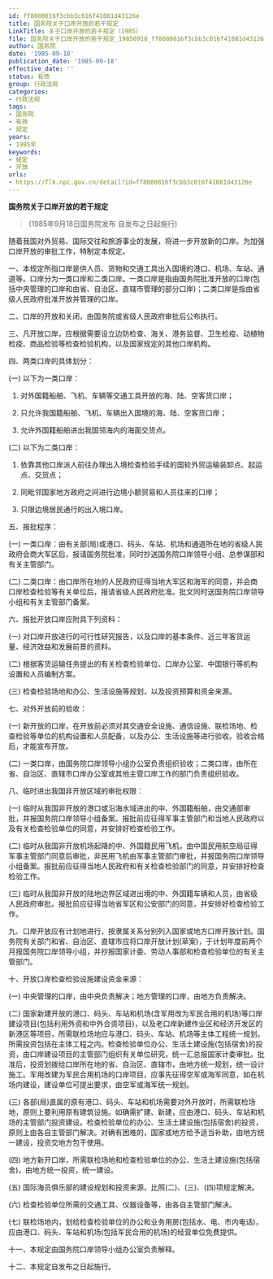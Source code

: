 ```yaml
---
id: ff8080816f3cbb3c016f41081d43126e
title: 国务院关于口岸开放的若干规定
LinkTitle: 关于口岸开放的若干规定（1985）
file: 国务院关于口岸开放的若干规定_19850918_ff8080816f3cbb3c016f41081d43126e.docx
author: 国务院
date: '1985-09-18'
publication_date: '1985-09-18'
effective_date: ''
status: 有效
group: 行政法规
categories:
- 行政法规
tags:
- 国务院
- 有效
- 规定
years:
- 1985年
keywords:
- 规定
- 开放
urls:
- https://flk.npc.gov.cn/detail?id=ff8080816f3cbb3c016f41081d43126e
---
```


**国务院关于口岸开放的若干规定**

> (1985年9月18日国务院发布 自发布之日起施行)

随着我国对外贸易、国际交往和旅游事业的发展，将进一步开放新的口岸。为加强口岸开放的审批工作，特制定本规定。

一、本规定所指口岸是供人员、货物和交通工具出入国境的港口、机场、车站、通道等。口岸分为一类口岸和二类口岸。一类口岸是指由国务院批准开放的口岸(包括中央管理的口岸和由省、自治区、直辖市管理的部分口岸)；二类口岸是指由省级人民政府批准开放并管理的口岸。

二、口岸的开放和关闭，由国务院或省级人民政府审批后公布执行。

三、凡开放口岸，应根据需要设立边防检查、海关、港务监督、卫生检疫、动植物检疫、商品检验等检查检验机构，以及国家规定的其他口岸机构。

四、两类口岸的具体划分：

(一) 以下为一类口岸：

1. 对外国籍船舶、飞机、车辆等交通工具开放的海、陆、空客货口岸；

2. 只允许我国籍船舶、飞机、车辆出入国境的海、陆、空客货口岸；

3. 允许外国籍船舶进出我国领海内的海面交货点。

(二) 以下为二类口岸：

1. 依靠其他口岸派人前往办理出入境检查检验手续的国轮外贸运输装卸点、起运点、交货点；

2. 同毗邻国家地方政府之间进行边境小额贸易和人员往来的口岸；

3. 只限边境居民通行的出入境口岸。

五、报批程序：

(一) 一类口岸：由有关部(局)或港口、码头、车站、机场和通道所在地的省级人民政府会商大军区后，报请国务院批准，同时抄送国务院口岸领导小组、总参谋部和有关主管部门。

(二) 二类口岸：由口岸所在地的人民政府征得当地大军区和海军的同意，并会商口岸检查检验等有关单位后，报请省级人民政府批准。批文同时送国务院口岸领导小组和有关主管部门备案。

六、报批开放口岸应附具下列资料：

(一) 对口岸开放进行的可行性研究报告，以及口岸的基本条件、近三年客货运量、经济效益和发展前景的资料。

(二) 根据客货运输任务提出的有关检查检验单位、口岸办公室、中国银行等机构设置和人员编制方案。

(三) 检查检验场地和办公、生活设施等规划，以及投资预算和资金来源。

七、对外开放前的验收：

(一) 新开放的口岸，在开放前必须对其交通安全设施、通信设施、联检场地、检查检验等单位的机构设置和人员配备，以及办公、生活设施等进行验收。验收合格后，才能宣布开放。

(二) 一类口岸，由国务院口岸领导小组办公室负责组织验收；二类口岸，由所在省、自治区、直辖市口岸办公室或其他主管口岸工作的部门负责组织验收。

八、临时进出我国非开放区域的审批权限：

(一) 临时从我国非开放的港口或沿海水域进出的中、外国籍船舶，由交通部审批，并报国务院口岸领导小组备案。报批前应征得军事主管部门和当地人民政府以及有关检查检验单位的同意，并安排好检查检验工作。

(二) 临时从我国非开放机场起降的中、外国籍民用飞机，由中国民用航空局征得军事主管部门同意后审批，非民用飞机由军事主管部门审批，并报国务院口岸领导小组备案。报批前应征得当地人民政府和有关检查检验部门的同意，并安排好检查检验工作。

(三) 临时从我国非开放的陆地边界区域进出境的中、外国籍车辆和人员，由省级人民政府审批。报批前应征得当地省军区和公安部门的同意，并安排好检查检验工作。

九、口岸开放应有计划地进行，按隶属关系分别列入国家或地方口岸开放计划。国务院有关部门和省、自治区、直辖市应将口岸开放计划(草案)，于计划年度前两个月报国务院口岸领导小组，并抄报国家计委、劳动人事部和检查检验单位的有关主管部门。

十、开放口岸检查检验设施建设资金来源：

(一) 中央管理的口岸，由中央负责解决；地方管理的口岸，由地方负责解决。

(二) 国家新建开放的港口、码头、车站和机场(含军用改为军民合用的机场)等口岸建设项目(包括利用外资和中外合资项目)，以及老口岸新建作业区和经济开发区的新港区等项目，所需联检场地应与港口、码头、车站、机场等主体工程统一规划。所需投资包括在主体工程之内。检查检验单位办公、生活土建设施(包括宿舍)的投资，由口岸建设项目的主管部门组织有关单位研究，统一汇总报国家计委审批。批准后，投资划拨给口岸所在地的省、自治区、直辖市，由地方统一规划，统一设计施工。军用改建为军民合用机场的口岸项目，应事先征得空军或海军同意，如在机场内建设，建设单位可提出要求，由空军或海军统一规划。

(三) 各部(局)直属的原有港口、码头、车站和机场需要对外开放时，所需联检场地，原则上要利用原有建筑设施。如确需扩建、新建，应由港口、码头、车站和机场的主管部门投资建设。检查检验单位的办公、生活土建设施(包括宿舍)的投资，原则上由各自主管部门解决。对确有困难的，国家或地方给予适当补助，由地方统一建设，投资交地方包干使用。

(四) 地方新开口岸，所需联检场地和检查检验单位的办公、生活土建设施(包括宿舍)，由地方统一投资，统一建设。

(五) 国际海员俱乐部的建设规划和投资来源，比照(二)、(三)、(四)项规定解决。

(六) 检查检验单位所需的交通工具、仪器设备等，由各自主管部门解决。

(七) 联检场地内，划给检查检验单位的办公和业务用房(包括水、电、市内电话)，应由港口、码头、车站和机场(包括军民合用的机场)的经营单位免费提供。

十一、本规定由国务院口岸领导小组办公室负责解释。

十二、本规定自发布之日起施行。
